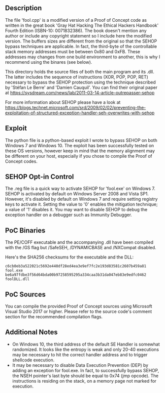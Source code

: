 ## Description
The file 'fool.cpp' is a modified version of a Proof of Concept code as written
in the great book 'Gray Hat Hacking The Ethical Hackers Handbook' Fourth
Edition (ISBN-10: 0071832386). The book doesn't mention any author or include
any copyright statement so I include here the modified version. The buffers
sizes are different from the original so that the SEHOP bypass techniques are
applicable. In fact, the third-byte of the controllable stack memory addresses
must be between 0x80 and 0xFB. These addresses may changes from one build
environment to another, this is why I recommend using the binares (see below).

This directory holds the source files of both the main program and its .dll.
The latter includes the sequence of instructions (XOR, POP, POP, RET) necessary
to bypass the SEHOP protection using the technique described by 'Stéfan Le
Berre' and 'Damien Cauquil'. You can find their original paper at
https://sysdream.com/news/lab/2011-03-14-article-outrepasser-sehop

For more information about SEHOP please have a look at
https://blogs.technet.microsoft.com/srd/2009/02/02/preventing-the-exploitation-of-structured-exception-handler-seh-overwrites-with-sehop

## Exploit
The python file is a python-based exploit I wrote to bypass SEHOP on both
Windows 7 and Windows 10. The exploit has been successfully tested on these OS
versions, however keep in mind that the memory alignment may be different on
your host, especially if you chose to compile the Proof of Concept codes.

## SEHOP Opt-in Control
The .reg file is a quick way to activate SEHOP for 'fool.exe' on Windows 7.
SEHOP is activated by default on Windows Server 2008 and Vista SP1. However,
it's disabled by default on Windows 7 and require setting registry keys to
activate it. Setting the value to '0' enables the mitigation technique; a value
of '1' disables it. You may want to disable SEHOP to debug the exception handler
on a debugger such as Immunity Debugger.

## PoC Binaries
The PE/COFF executable and the accompanying .dll have been compiled with the /GS
flag but /SafeSEH, /DYNAMICBASE and /NXCompat disabled.

Here's the SHA256 checksums for the executable and the DLL:
```
c6cb0eb3a522021c5692e440df28ed4ea3e9ef7fc2e193d83581c2607b459a81  fool.exe
be6a97fdbe3f56d64bda00b97258595295a334caa3b31da047eb83e9edfc0462  foolDLL.dll
```

## PoC Sources
You can compile the provided Proof of Concept sources using Microsoft Visual
Studio 2017 or higher. Please refer to the source code's comment section for
the recommended compilation flags.

## Additional Notes
* On Windows 10, the third address of the default SE Handler is somewhat
  randomized. It looks like the entropy is weak and only 20-40 executions
  may be necessary to hit the correct handler address and to trigger shellcode
  execution.
* It may be necessary to disable Data Execution Prevention (DEP) by adding an
  exception for fool.exe. In fact, to successfully bypass SEHOP, the NSEH
  pointer's last byte should be equal to 0x74 (jmp opcode). The instructions is
  residing on the stack, on a memory page not marked for execution.
